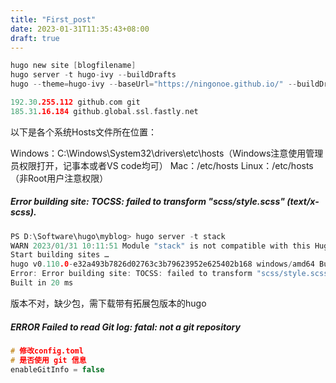 ```yaml
---
title: "First_post"
date: 2023-01-31T11:35:43+08:00
draft: true
---
```


```c
hugo new site [blogfilename]
hugo server -t hugo-ivy --buildDrafts
hugo --theme=hugo-ivy --baseUrl="https://ningonoe.github.io/" --buildDrafts
```

```c
192.30.255.112 github.com git
185.31.16.184 github.global.ssl.fastly.net
```

以下是各个系统Hosts文件所在位置：

Windows：C:\Windows\System32\drivers\etc\hosts（Windows注意使用管理员权限打开，记事本或者VS code均可）
Mac：/etc/hosts
Linux：/etc/hosts（非Root用户注意权限）


##### Error building site: TOCSS: failed to transform "scss/style.scss" (text/x-scss).

```c
PS D:\Software\hugo\myblog> hugo server -t stack
WARN 2023/01/31 10:11:51 Module "stack" is not compatible with this Hugo version; run "hugo mod graph" for more information.
Start building sites …
hugo v0.110.0-e32a493b7826d02763c3b79623952e625402b168 windows/amd64 BuildDate=2023-01-17T12:16:09Z VendorInfo=gohugoio
Error: Error building site: TOCSS: failed to transform "scss/style.scss" (text/x-scss). Check your Hugo installation; you need the extended version to build SCSS/SASS with transpiler set to 'libsass'.: this feature is not available in your current Hugo version, see https://goo.gl/YMrWcn for more information
Built in 20 ms
```

版本不对，缺少包，需下载带有拓展包版本的hugo


##### ERROR Failed to read Git log: fatal: not a git repository

```c
# 修改config.toml
# 是否使用 git 信息
enableGitInfo = false
```